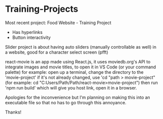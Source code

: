 # Training-Projects

Most recent project:
Food Website - Training Project
  -  Has hyperlinks
  -  Button interactivity

Slider project is about having auto sliders (manually controllable as well) in a website, good for a character select screen (pfft)

react-movie is an app made using React.js, it uses moviedb.org's API to integrate images and movie titles, to open it in VS Code (or your
command palette)
for example:
  open up a terminal,
  change the directory to the 'movie-project' if it's not already changed,
  use 'cd "path > movie-project" (for example: cd "C:Users/Path/Path/react-movie>movie-project")
  then run 'npm run build' which will give you host link, open it in a browser.

  Apologies for the inconvenience but I'm planning on making this into an executable file so that no has to go through this
  annoyance.

  Thanks!
